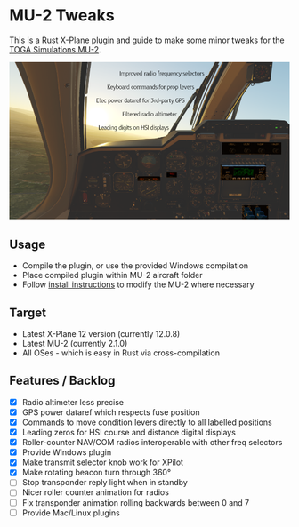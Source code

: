 # MU-2 Tweaks

This is a Rust X-Plane plugin and guide to make some minor tweaks for the [TOGA Simulations MU-2](https://www.x-aviation.com/catalog/product_info.php/toga-simulations-marquise-p-226).

![overview of changes](./doc/overview.png)

## Usage

- Compile the plugin, or use the provided Windows compilation
- Place compiled plugin within MU-2 aircraft folder
- Follow [install instructions](./doc/InstallInstructions.md) to modify the MU-2 where necessary

## Target

- Latest X-Plane 12 version (currently 12.0.8)
- Latest MU-2 (currently 2.1.0)
- All OSes - which is easy in Rust via cross-compilation

## Features / Backlog

- [x] Radio altimeter less precise
- [x] GPS power dataref which respects fuse position
- [x] Commands to move condition levers directly to all labelled positions
- [x] Leading zeros for HSI course and distance digital displays
- [x] Roller-counter NAV/COM radios interoperable with other freq selectors
- [x] Provide Windows plugin
- [x] Make transmit selector knob work for XPilot
- [x] Make rotating beacon turn through 360°
- [ ] Stop transponder reply light when in standby
- [ ] Nicer roller counter animation for radios
- [ ] Fix transponder animation rolling backwards between 0 and 7
- [ ] Provide Mac/Linux plugins
